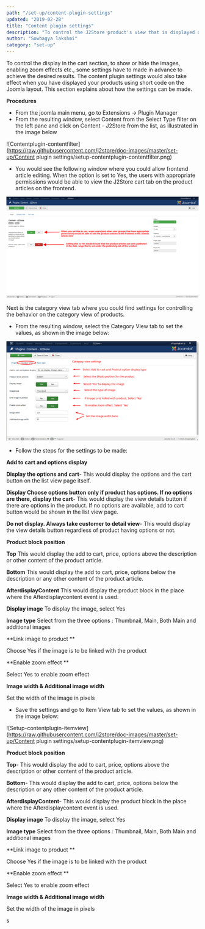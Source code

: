 ```yaml
---
path: "/set-up/content-plugin-settings"
updated: "2019-02-28"
title: "Content plugin settings"
description: "To control the J2Store product's view that is displayed on a Joomla page."
author: "Sowbagya lakshmi"
category: "set-up"
---
```


To control the display in the cart section, to show or hide the images, enabling zoom effects etc., some settings have to made in advance to achieve the desired results. The content plugin settings would also take effect when you have displayed your products using short code on the Joomla layout. This section explains about how the settings can be made.  

**Procedures**

*   From the joomla main menu, go to Extensions -> Plugin Manager
*   From the resulting window, select Content from the Select Type filter on the left pane and click on Content - J2Store from the list, as illustrated in the image below


![Contentplugin-contentfilter](https://raw.githubusercontent.com/j2store/doc-images/master/set-up/Content plugin settings/setup-contentplugin-contentfilter.png)

*   You would see the following window where you could allow frontend article editing. When the option is set to Yes, the users with appropriate permissions would be able to view the J2Store cart tab on the product articles on the frontend.

![Contentplugin-frontendediting](https://raw.githubusercontent.com/j2store/doc-images/master/set-up/Content%20plugin%20settings/setup-contentplugin-frontendediting.png)


Next is the category view tab where you could find settings for controlling the behavior on the category view of products.

*   From the resulting window, select the Category View tab to set the values, as shown in the image below:

![Contentplugin-categoryview](https://raw.githubusercontent.com/j2store/doc-images/master/set-up/Content%20plugin%20settings/setup-contentplugin-categoryview.png)



*   Follow the steps for the settings to be made:

**Add to cart and options display**

   **Display the options and cart**- This would display the options and the cart button on the list view page itself.

   **Display Choose options button only if product has options. If no options are there, display the cart**- This would display the view details button if there are options in the product. If no options are available, add to cart button would be shown in the list view page.

  **Do not display. Always take customer to detail view**- This would display the view details button regardless of product having options or not.


**Product block position**

  **Top**
    This would display the add to cart, price, options above the description or other content of the product article.

   **Bottom**
    This would display the add to cart, price, options below the description or any other content of the product article.

   **AfterdisplayContent**
    This would display the product block in the place where the Afterdisplaycontent event is used.

**Display image**
   To display the image, select Yes

**Image type**
   Select from the three options : Thumbnail, Main, Both Main and additional images

**Link image to product **

   Choose Yes if the image is to be linked with the product

**Enable zoom effect **

 Select Yes to enable zoom effect

**Image width & Additional image width**

   Set the width of the image in pixels

*   Save the settings and go to Item View tab to set the values, as shown in the image below:

![Setup-contentplugin-itemview](https://raw.githubusercontent.com/j2store/doc-images/master/set-up/Content plugin settings/setup-contentplugin-itemview.png)

**Product block position**

   **Top**- This would display the add to cart, price, options above the description or other content of the product article.

   **Bottom**- This would display the add to cart, price, options below the description or any other content of the product article.

   **AfterdisplayContent**- This would display the product block in the place where the Afterdisplaycontent event is used.

**Display image**
    To display the image, select Yes

**Image type**
    Select from the three options : Thumbnail, Main, Both Main and additional images

**Link image to product **

   Choose Yes if the image is to be linked with the product

**Enable zoom effect **

   Select Yes to enable zoom effect

**Image width & Additional image width**

 Set the width of the image in pixels


s
